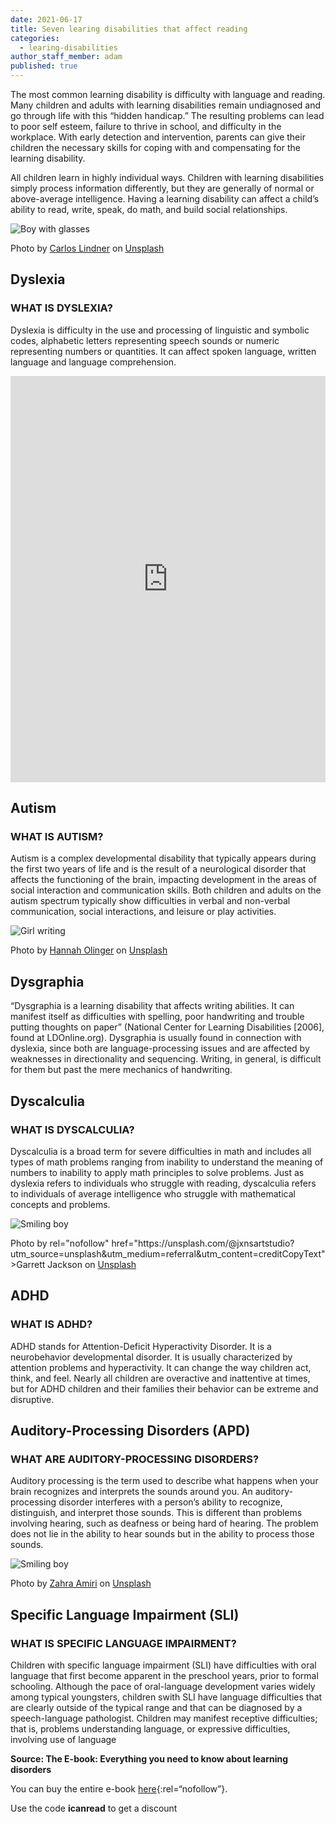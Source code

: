 ```yaml
---
date: 2021-06-17
title: Seven learing disabilities that affect reading
categories:
  - learing-disabilities
author_staff_member: adam
published: true
---
```

The most common learning disability is difficulty with language and reading.
Many children and adults with learning disabilities remain undiagnosed and go through life with this “hidden handicap.” The resulting problems can lead to poor self esteem, failure to thrive in school, and difficulty in the workplace. With early detection and intervention, parents can give their children the necessary skills for coping with and compensating for the learning disability.

All children learn in highly individual ways. Children with learning disabilities simply process information differently, but they are generally of normal or above-average intelligence. Having a learning disability can affect a child’s ability to read, write, speak, do math, and build social relationships.

![Boy with glasses](/images/boy-with-glasses.jpg)
<figcaption>
<span>Photo by <a rel="nofollow" href="https://unsplash.com/@realbench?utm_source=unsplash&amp;utm_medium=referral&amp;utm_content=creditCopyText">Carlos Lindner</a> on <a rel="nofollow" href="https://unsplash.com/@adamgustavsson/likes?utm_source=unsplash&amp;utm_medium=referral&amp;utm_content=creditCopyText">Unsplash</a></span>
</figcaption>

## Dyslexia
### WHAT IS DYSLEXIA?
Dyslexia is difficulty in the use and processing of linguistic and symbolic codes, alphabetic letters representing speech sounds or numeric representing numbers or quantities. It can affect spoken language, written language and language comprehension.

<iframe id="sib" width="100%" height="650px" src="https://17abdf7c.sibforms.com/serve/MUIEAG4ABlzn5_C_d69co9dMTJhZ1MUKaiJn_J_RYUNAmIL1lrvA4Gs0wSHmhPwjICXLAgEZpNE3ZOgSBlVQrHfX03rsOTOBaDKC1qmkA8rPsFX-_n9SGyMFuLMq4HW8IS3QiFNGRrXwck-HGS-4x97tBzwU31t_y6ZZlFUZWsqyhQkOi1dF-uS8G35RKhw4SzBKGSZI_evYbYHv" frameborder="0" scrolling="auto" allowfullscreen style="display: block;margin-left: auto;margin-right: auto;max-width: 100%;"></iframe>

## Autism
### WHAT IS AUTISM?
Autism is a complex developmental disability that typically appears during the first two years of life and is the result of a neurological disorder that affects the functioning of the brain, impacting development in the areas of social interaction and communication skills. Both children and adults on the autism spectrum typically show difficulties in verbal and non-verbal communication, social interactions, and leisure or play activities.

![Girl writing](/images/girl-writing.jpg)
<figcaption>
<span>Photo by <a rel="nofollow" href="https://unsplash.com/@hannaholinger?utm_source=unsplash&amp;utm_medium=referral&amp;utm_content=creditCopyText">Hannah Olinger</a> on <a rel="nofollow" href="https://unsplash.com/s/photos/writing?utm_source=unsplash&amp;utm_medium=referral&amp;utm_content=creditCopyText">Unsplash</a></span>
</figcaption>

## Dysgraphia
“Dysgraphia is a learning disability that affects writing abilities. It can manifest itself as difficulties with spelling, poor handwriting and trouble putting thoughts on paper” (National Center for Learning Disabilities [2006], found at LDOnline.org). Dysgraphia is usually found in connection with dyslexia, since both are language-processing issues and are affected by weaknesses in directionality and sequencing. Writing, in general, is difficult for them but past the mere mechanics of handwriting.

## Dyscalculia
### WHAT IS DYSCALCULIA?
Dyscalculia is a broad term for severe difficulties in math and includes all types of math problems ranging from inability to understand the meaning of numbers to inability to apply math principles to solve problems. Just as dyslexia refers to individuals who struggle with reading, dyscalculia refers to individuals of average intelligence who struggle with mathematical concepts and problems.

![Smiling boy](/images/smiling-boy.jpg)
<figcaption>
<span>Photo by rel="nofollow" href="https://unsplash.com/@jxnsartstudio?utm_source=unsplash&amp;utm_medium=referral&amp;utm_content=creditCopyText">Garrett Jackson</a> on <a rel="nofollow" href="https://unsplash.com/@adamgustavsson/likes?utm_source=unsplash&amp;utm_medium=referral&amp;utm_content=creditCopyText">Unsplash</a></span>
</figcaption>

## ADHD
### WHAT IS ADHD?
ADHD stands for Attention-Deficit Hyperactivity Disorder. It is a neurobehavior developmental disorder. It is usually characterized by attention problems and hyperactivity. It can change the way children act, think, and feel. Nearly all children are overactive and inattentive at times, but for ADHD children and their families their behavior can be extreme and disruptive.

## Auditory-Processing Disorders (APD)
### WHAT ARE AUDITORY-PROCESSING DISORDERS?
Auditory processing is the term used to describe what happens when your brain recognizes and interprets the sounds around you. An auditory-processing disorder interferes with a person’s ability to recognize, distinguish, and interpret those sounds. This is different than problems involving hearing, such as deafness or being hard of hearing. The problem does not lie in the ability to hear sounds but in the ability to process those sounds.

![Smiling boy](/images/smiling-boy-2.jpg)
<figcaption>
<span>Photo by <a rel="nofollow" href="https://unsplash.com/@zahraamiri_?utm_source=unsplash&amp;utm_medium=referral&amp;utm_content=creditCopyText">Zahra Amiri</a> on <a rel="nofollow" href="https://unsplash.com/@adamgustavsson/likes?utm_source=unsplash&amp;utm_medium=referral&amp;utm_content=creditCopyText">Unsplash</a></span>
</figcaption>

## Specific Language Impairment (SLI)
### WHAT IS SPECIFIC LANGUAGE IMPAIRMENT?
Children with specific language impairment (SLI) have difficulties with oral language that first become apparent in the preschool years, prior to formal schooling. Although the pace of oral-language development varies widely among typical youngsters, children swith SLI have language difficulties that are clearly outside of the typical range and that can be diagnosed by a speech-language pathologist.
Children may manifest receptive difficulties; that is, problems understanding language, or expressive difficulties, involving use of language


**Source:  The E-book: Everything you need to know about learning disorders**

You can buy the entire e-book [here](https://gumroad.com/l/ECMLZ){:rel=“nofollow”}. 

Use the code **icanread** to get a discount
